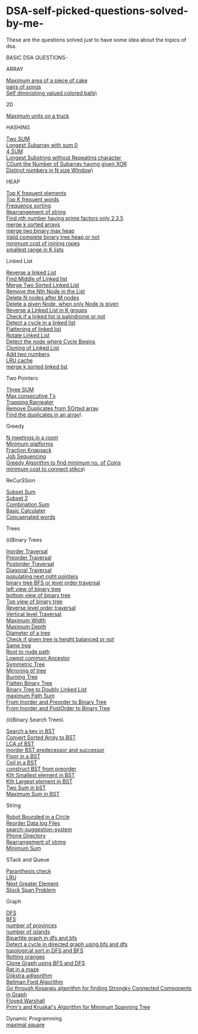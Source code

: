 # DSA-self-picked-questions-solved-by-me-
These are the questions solved just to have some idea about the topics of dsa.


BASIC DSA QUESTIONS-

ARRAY

[Maximum area of a piece of cake](https://leetcode.com/problems/maximum-area-of-a-piece-of-cake-after-horizontal-and-vertical-cuts/)\
[pairs of songs](https://leetcode.com/problems/pairs-of-songs-with-total-durations-divisible-by-60/submissions/)\
[Self diminishing valued colored balls](https://leetcode.com/problems/sell-diminishing-valued-colored-balls/submissions/)\

2D

[Maximum units on a truck](https://leetcode.com/problems/maximum-units-on-a-truck/)

HASHING

[Two SUM](https://leetcode.com/problems/two-sum/)\
[Longest Subarray with sum 0](https://practice.geeksforgeeks.org/problems/largest-subarray-with-0-sum/1#)\
[4 SUM](https://leetcode.com/problems/4sum/)\
[Longest Substring without Repeating character](https://leetcode.com/problems/longest-substring-without-repeating-characters/)\
[COunt the Number of Subarray having given XOR](https://www.geeksforgeeks.org/count-number-subarrays-given-xor/)\
[Distinct numbers in N size WIndow](https://www.interviewbit.com/problems/distinct-numbers-in-window/)\

HEAP

[Top K frequent elements](https://leetcode.com/problems/top-k-frequent-elements/)\
[Top K frequent words](https://leetcode.com/problems/top-k-frequent-words/)\
[Frequence sorting](https://leetcode.com/problems/sort-characters-by-frequency/)\
[Rearrangement of string](https://leetcode.com/problems/reorganize-string/)\
[Find nth number having prime factors only 2,3,5](https://leetcode.com/problems/ugly-number-ii/)\
[merge k sorted arrays](https://practice.geeksforgeeks.org/problems/merge-k-sorted-arrays/1#)\
[merge two binary max heap](https://practice.geeksforgeeks.org/problems/merge-two-binary-max-heap0144/1#)\
[Valid complete binary tree heap or not](https://practice.geeksforgeeks.org/problems/is-binary-tree-heap/1#)\
[minimum cost of joining ropes](https://practice.geeksforgeeks.org/problems/minimum-cost-of-ropes-1587115620/1#)\
[smallest range in K lists](https://practice.geeksforgeeks.org/problems/find-smallest-range-containing-elements-from-k-lists/1)

Linked List

[Reverse a linked List](https://leetcode.com/problems/reverse-linked-list/submissions/)\
[Find Middle of Linked list](https://leetcode.com/problems/middle-of-the-linked-list/submissions/)\
[Merge Two Sorted Linked List](https://leetcode.com/problems/merge-two-sorted-lists/)\
[Remove the Nth Node in the List](https://leetcode.com/problems/remove-nth-node-from-end-of-list/)\
[Delete N nodes after M nodes](https://practice.geeksforgeeks.org/problems/delete-n-nodes-after-m-nodes-of-a-linked-list/1/)\
[Delete a given Node, when only Node is given](https://leetcode.com/problems/delete-node-in-a-linked-list/)\
[Reverse a Linked List in K groups](https://leetcode.com/problems/reverse-nodes-in-k-group/submissions/)\
[Check if a linked list is palindrome or not](https://leetcode.com/problems/palindrome-linked-list/submissions/)\
[Detect a cycle in a linked list](https://leetcode.com/problems/linked-list-cycle/)\
[Flattening of linked list](https://practice.geeksforgeeks.org/problems/flattening-a-linked-list/1#)\
[Rotate Linked List](https://leetcode.com/problems/rotate-list/submissions/)\
[Detect the node where Cycle Begins](https://leetcode.com/problems/linked-list-cycle-ii/submissions/)\
[Cloning of Linked List](https://leetcode.com/problems/copy-list-with-random-pointer/submissions/)\
[Add two numbers](https://practice.geeksforgeeks.org/problems/add-two-numbers-represented-by-linked-lists/1#)\
[LRU cache](https://leetcode.com/problems/lru-cache/submissions/)\
[merge k sorted linked list](https://practice.geeksforgeeks.org/problems/merge-k-sorted-linked-lists/1#)

Two Pointers

[Three SUM](https://leetcode.com/problems/3sum/)\
[Max consecutive 1's](https://leetcode.com/problems/max-consecutive-ones/)\
[Trapping Rainwater](https://leetcode.com/problems/trapping-rain-water/submissions/)\
[Remove Duplicates from SOrted array](https://leetcode.com/problems/remove-duplicates-from-sorted-array/submissions/)\
[Find the duplicates in an array](https://leetcode.com/problems/find-the-duplicate-number/submissions/)\

Greedy

[N meetings in a room](https://practice.geeksforgeeks.org/problems/n-meetings-in-one-room-1587115620/1#)\
[Minimum platforms](https://practice.geeksforgeeks.org/problems/minimum-platforms-1587115620/1#)\
[Fraction Knapsack](https://practice.geeksforgeeks.org/problems/fractional-knapsack-1587115620/1#)\
[Job Sequencing](https://practice.geeksforgeeks.org/problems/job-sequencing-problem-1587115620/1#)\
[Greedy Algorithm to find minimum no. of Coins](https://www.geeksforgeeks.org/greedy-algorithm-to-find-minimum-number-of-coins/)\
[minimum cost to connect stikcs](https://leetcode.com/problems/minimum-cost-to-connect-sticks/submissions/)\

ReCurSSion

[Subset Sum](https://practice.geeksforgeeks.org/problems/subset-sums2234/1)\
[Subset 2](https://leetcode.com/problems/subsets-ii/)\
[Combination Sum](https://leetcode.com/problems/combination-sum/submissions/)\
[Basic Calculater](https://leetcode.com/problems/basic-calculator/)\
[Concaenated words](https://leetcode.com/problems/concatenated-words/)

Trees

(i)Binary Trees

[Inorder Traversal](https://leetcode.com/problems/binary-tree-inorder-traversal/submissions/)\
[Preorder Traversal](https://leetcode.com/problems/binary-tree-preorder-traversal/submissions/)\
[Postorder Traversal](https://leetcode.com/problems/binary-tree-postorder-traversal/submissions/)\
[Diagonal Traversal](https://practice.geeksforgeeks.org/problems/diagonal-traversal-of-binary-tree/1)\
[populating next right pointers](https://leetcode.com/problems/populating-next-right-pointers-in-each-node/)\
[binary tree BFS or level order traversal](https://leetcode.com/problems/binary-tree-level-order-traversal/solution/)\
[left view of binary tree](https://practice.geeksforgeeks.org/problems/left-view-of-binary-tree/1#)\
[bottom view of binary tree](https://practice.geeksforgeeks.org/problems/bottom-view-of-binary-tree/1#)\
[Top view of binary tree](https://practice.geeksforgeeks.org/problems/top-view-of-binary-tree/1#)\
[Reverse level order traversal](https://practice.geeksforgeeks.org/problems/reverse-level-order-traversal/1#)\
[Vertical level Traversal](https://leetcode.com/problems/vertical-order-traversal-of-a-binary-tree/)\
[Maximum Width](https://leetcode.com/problems/maximum-width-of-binary-tree/submissions/)\
[Maximum Depth](https://leetcode.com/problems/maximum-depth-of-binary-tree/submissions/)\
[Diameter of a tree](https://leetcode.com/problems/diameter-of-binary-tree/)\
[Check if given tree is height balanced or not](https://leetcode.com/problems/balanced-binary-tree/submissions/)\
[Same tree](https://leetcode.com/problems/same-tree/)\
[Root to node path](https://www.interviewbit.com/problems/path-to-given-node/)\
[Lowest common Ancestor](https://leetcode.com/problems/lowest-common-ancestor-of-a-binary-tree/)\
[Symmetric Tree](https://leetcode.com/problems/symmetric-tree/)\
[Mirroring of tree](https://practice.geeksforgeeks.org/problems/mirror-tree/1)\
[Burning Tree](https://practice.geeksforgeeks.org/problems/burning-tree/1/#)\
[Flatten Binary Tree](https://leetcode.com/problems/flatten-binary-tree-to-linked-list/)\
[Binary Tree to Doubly Linked List](https://practice.geeksforgeeks.org/problems/binary-tree-to-dll/1)\
[maximum Path Sum](https://leetcode.com/problems/binary-tree-maximum-path-sum/)\
[From Inorder and Preorder to Binary Tree](https://leetcode.com/problems/construct-binary-tree-from-preorder-and-inorder-traversal/submissions/)\
[From Inorder and PostOrder to Binary Tree](https://leetcode.com/problems/construct-binary-tree-from-inorder-and-postorder-traversal/)

(ii)Binary Search Trees\

[Search a key in BST](https://leetcode.com/problems/search-in-a-binary-search-tree/submissions/)\
[Convert Sorted Array to BST](https://leetcode.com/problems/convert-sorted-array-to-binary-search-tree/)\
[LCA of BST](https://leetcode.com/problems/lowest-common-ancestor-of-a-binary-search-tree/submissions/)\
[inorder BST predecessor and successor](https://practice.geeksforgeeks.org/problems/predecessor-and-successor/1)\
[Floor in a BST](https://www.codingninjas.com/codestudio/problems/floor-from-bst_920457?source=youtube&campaign=Striver_Tree_Videos&utm_source=youtube&utm_medium=affiliate&utm_campaign=Striver_Tree_Videos&leftPanelTab=0)\
[Ceil in a BST](https://www.codingninjas.com/codestudio/problems/ceil-from-bst_920464?source=youtube&campaign=Striver_Tree_Videos&utm_source=youtube&utm_medium=affiliate&utm_campaign=Striver_Tree_Videos&leftPanelTab=1)\
[construct BST from preorder](https://leetcode.com/problems/construct-binary-search-tree-from-preorder-traversal/)\
[Kth Smallest element in BST](https://leetcode.com/problems/kth-smallest-element-in-a-bst/submissions/)\
[Kth Largest element in BST](https://practice.geeksforgeeks.org/problems/kth-largest-element-in-bst/1)\
[Two Sum in bST](https://leetcode.com/problems/two-sum-iv-input-is-a-bst/submissions/)\
[Maximum Sum in BST](https://leetcode.com/problems/maximum-sum-bst-in-binary-tree/)

String

[Robot Bounded in a Circle](https://leetcode.com/problems/robot-bounded-in-circle/submissions/)\
[Reorder Data log Files](https://leetcode.com/problems/reorder-data-in-log-files/submissions/)\
[search-suggestion-system](https://leetcode.com/problems/search-suggestions-system/submissions/)\
[Phone Directory](https://practice.geeksforgeeks.org/problems/phone-directory4628/1/#)\
[Rearrangement of string](https://leetcode.com/problems/reorganize-string/)\
[Minimum Sum](https://practice.geeksforgeeks.org/problems/minimum-sum4058/1#)

STack and Queue

[Paranthesis check](https://practice.geeksforgeeks.org/problems/parenthesis-checker2744/1)\
[LRU](https://leetcode.com/problems/lru-cache/)\
[Next Greater Element](https://practice.geeksforgeeks.org/problems/next-larger-element-1587115620/1)\
[Stock Span Problem](https://practice.geeksforgeeks.org/problems/stock-span-problem-1587115621/1#)

Graph

[DFS](https://practice.geeksforgeeks.org/problems/depth-first-traversal-for-a-graph/1#)\
[BFS](https://practice.geeksforgeeks.org/problems/bfs-traversal-of-graph/1#)\
[number of provinces](https://leetcode.com/problems/number-of-provinces/)\
[number of islands](https://leetcode.com/problems/number-of-islands/)\
[Bipartite graph in dfs and bfs](https://leetcode.com/problems/is-graph-bipartite/)\
[Detect a cycle in directed graph using bfs and dfs](https://leetcode.com/problems/course-schedule/)\
[topological sort in DFS and BFS](https://practice.geeksforgeeks.org/problems/topological-sort/1#)\
[Rotting oranges](https://leetcode.com/problems/rotting-oranges/)\
[Clone Graph using BFS and DFS](https://leetcode.com/problems/clone-graph/)\
[Rat in a maze](https://practice.geeksforgeeks.org/problems/rat-in-a-maze-problem/1#)\
[Dijkstra adlgorithm](https://practice.geeksforgeeks.org/problems/implementing-dijkstra-set-1-adjacency-matrix/1)\
[Bellman Ford Algorithm](https://practice.geeksforgeeks.org/problems/distance-from-the-source-bellman-ford-algorithm/0/?fbclid=IwAR2_lL0T84DnciLyzMTQuVTMBOi82nTWNLuXjUgahnrtBgkphKiYk6xcyJU#)\
[Go through Kosaraju algorithm for finding Strongky Connected Components in Graph](https://leetcode.com/problems/maximum-number-of-non-overlapping-substrings/discuss/766485/kosaraju-algorithm-on)\
[Floyed Warshall](https://practice.geeksforgeeks.org/problems/implementing-floyd-warshall2042/1#)\
[Prim's and Kruskal's Algorithm for Minimum Spanning Tree](https://practice.geeksforgeeks.org/problems/minimum-spanning-tree/1#)


Dynamic Programming\
[maximal square](https://leetcode.com/problems/maximal-square/)
